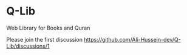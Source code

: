 # Q-Lib
Web Library for Books and Quran


Please join the first discussion https://github.com/Ali-Hussein-dev/Q-Lib/discussions/1

